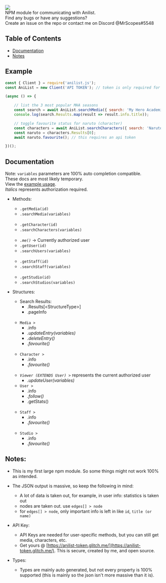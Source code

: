 ![](https://nodei.co/npm/anilist.js.png?downloads=true)\
NPM module for communicating with Anilist.\
Find any bugs or have any suggestions?\
Create an issue on the repo or contact me on Discord @MrScopes#5548

## Table of Contents
- [Documentation](#documentation)
- [Notes](#notes)

## Example
```js
const { Client } = require('anilist.js');
const AniList = new Client('API TOKEN'); // token is only required for some features

(async () => {

    // list the 3 most popular MHA seasons
    const search = await AniList.searchMedia({ search: 'My Hero Academia', format: 'TV', perPage: 3, sort: 'POPULARITY_DESC' });
    console.log(search.Results.map(result => result.info.title));

    // toggle favourite status for naruto (character)
    const characters = await AniList.searchCharacters({ search: 'Naruto Uzumaki' });
    const naruto = characters.Results[0];
    await naruto.favourite(); // this requires an api token

})();
```    

## Documentation
Note: `variables` parameters are 100% auto completion compatible.\
These docs are most likely temporary.\
View the [example usage](#example).\
_Italics_ represents authorization required.
- Methods:
    - `.getMedia(id)`
    - `.searchMedia(variables)`
    <br><br>
    - `.getCharacter(id)`
    - `.searchCharacters(variables)`
    <br><br>
    - _`.me()`_ -> Currently authorized user
    - `.getUser(id)`
    - `.searchUsers(variables)`
    <br><br>
    - `.getStaff(id)`
    - `.searchStaff(variables)`
    <br><br>
    - `.getStudio(id)`
    - `.searchStudios(variables)`

- Structures:
    - Search Results:
        - .Results[\<StructureType>]
        - .pageInfo
    <br><br>    
    - `Media >`
        - .info
        - _.updateEntry(variables)_
        - _.deleteEntry()_
        - _.favourite()_
    <br><br>    
    - `Character >`
        - .info
        - _.favourite()_
    <br><br>
    - _`Viewer (EXTENDS User) >`_ represents the current authorized user
        - _.updateUser(variables)_
    - `User >`
        - .info
        - _.follow()_
        - .getStats()
    <br><br>    
    - `Staff >`
        - .info
        - _.favourite()_
    <br><br>    
    - `Studio >`
        - .info
        - _.favourite()_              

## Notes:
- This is my first large npm module. So some things might not work 100% as intended.

- The JSON output is massive, so keep the following in mind:
    - A lot of data is taken out, for example, in user info: statistics is taken out
    - nodes are taken out. use `edges[] > node`
    - for `edges[] > node`, only important info is left in like `id`, `title (or name)`

- API Key:
    - API Keys are needed for user-specific methods, but you can still get media, characters, etc.
    - Get yours @ [https://anilist-token.glitch.me/](https://anilist-token.glitch.me/). This is secure, created by me, and open source.

- Types:
    - Types are mainly auto generated, but not every property is 100% supported (this is mainly so the json isn't more massive than it is).